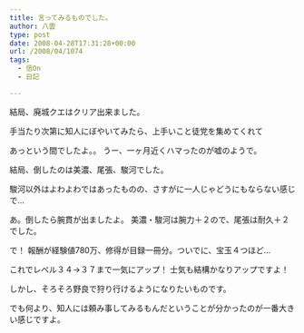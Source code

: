 ```yaml
---
title: 言ってみるものでした。
author: 八雲
type: post
date: 2008-04-28T17:31:28+00:00
url: /2008/04/1074
tags:
  - 信On
  - 日記

---
```

結局、廃城クエはクリア出来ました。
  
手当たり次第に知人にぼやいてみたら、上手いこと徒党を集めてくれて
  
あっという間でしたよ。。 うー、一ヶ月近くハマったのが嘘のようで。

結局、倒したのは美濃、尾張、駿河でした。
  
駿河以外はよわよわではあったものの、さすがに一人じゃどうにもならない感じで…
  
あ。倒したら腕貫が出ましたよ。 美濃・駿河は腕力＋２ので、尾張は耐久＋２でした。

で！ 報酬が経験値780万、修得が目録一冊分。ついでに、宝玉４つほど…
  
これでレベル３４→３７まで一気にアップ！ 士気も結構かなりアップですよ！
  
しかし、そろそろ野良で狩り行けるようになりたいものです。

でも何より、知人には頼み事してみるもんだということが分かったのが一番大きい感じですよ。
